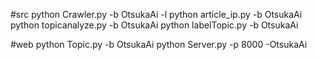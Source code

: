 #src
python Crawler.py -b OtsukaAi -l
python article_ip.py -b OtsukaAi
python topicanalyze.py -b OtsukaAi
python labelTopic.py -b OtsukaAi

#web
python Topic.py -b OtsukaAi
python Server.py -p 8000 -OtsukaAi
